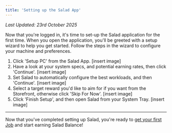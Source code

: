 ```yaml
---
title: 'Setting up the Salad App'
---
```


_Last Updated: 23rd October 2025_

Now that you're logged in, it's time to set-up the Salad application for the first time. When you open the application,
you'll be greeted with a setup wizard to help you get started. Follow the steps in the wizard to configure your machine
and preferences.

1. Click 'Setup PC' from the Salad App. [insert image]
2. Have a look at your system specs, and potential earning rates, then click 'Continue'. [insert image]
3. Set Salad to automatically configure the best workloads, and then 'Continue'. [insert image]
4. Select a target reward you'd like to aim for if you want from the Storefront, otherwise click 'Skip For Now'. [insert
   image]
5. Click 'Finish Setup', and then open Salad from your System Tray. [insert image]

---

Now that you've completed setting up Salad, you're ready to
[get your first Job](/docs/guides/getting-started/getting-your-first-job) and start earning Salad Balance!
